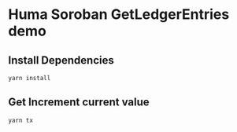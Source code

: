 # Huma Soroban GetLedgerEntries demo

## Install Dependencies

```
yarn install
```

## Get Increment current value

```
yarn tx
```
